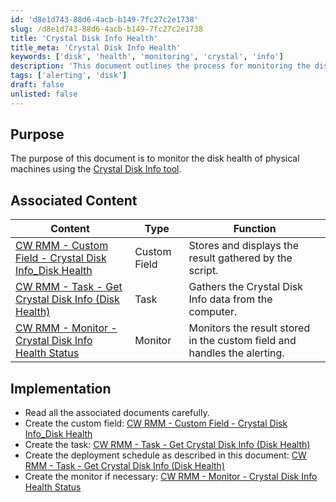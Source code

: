 ```yaml
---
id: 'd8e1d743-88d6-4acb-b149-7fc27c2e1738'
slug: /d8e1d743-88d6-4acb-b149-7fc27c2e1738
title: 'Crystal Disk Info Health'
title_meta: 'Crystal Disk Info Health'
keywords: ['disk', 'health', 'monitoring', 'crystal', 'info']
description: 'This document outlines the process for monitoring the disk health of physical machines using the Crystal Disk Info tool. It includes associated content such as custom fields, tasks, and monitors within the ConnectWise RMM environment to ensure effective disk health management.'
tags: ['alerting', 'disk']
draft: false
unlisted: false
---
```


## Purpose

The purpose of this document is to monitor the disk health of physical machines using the [Crystal Disk Info tool](https://crystalmark.info/en/software/crystaldiskinfo/).

## Associated Content

| Content                                                                                       | Type         | Function                                                |
|-----------------------------------------------------------------------------------------------|--------------|--------------------------------------------------------|
| [CW RMM - Custom Field - Crystal Disk Info_Disk Health](<../cwrmm/custom-fields/Crystal Disk Info_Disk Health.md>) | Custom Field | Stores and displays the result gathered by the script. |
| [CW RMM - Task - Get Crystal Disk Info (Disk Health)](<../cwrmm/tasks/Get Crystal Disk Info (Disk Health).md>) | Task         | Gathers the Crystal Disk Info data from the computer.  |
| [CW RMM - Monitor - Crystal Disk Info Health Status](<../cwrmm/monitors/Crystal Disk Info Health Status.md>) | Monitor      | Monitors the result stored in the custom field and handles the alerting. |

## Implementation

- Read all the associated documents carefully.
- Create the custom field: [CW RMM - Custom Field - Crystal Disk Info_Disk Health](<../cwrmm/custom-fields/Crystal Disk Info_Disk Health.md>)
- Create the task: [CW RMM - Task - Get Crystal Disk Info (Disk Health)](<../cwrmm/tasks/Get Crystal Disk Info (Disk Health).md>)
- Create the deployment schedule as described in this document: [CW RMM - Task - Get Crystal Disk Info (Disk Health)](<../cwrmm/tasks/Get Crystal Disk Info (Disk Health).md>)
- Create the monitor if necessary: [CW RMM - Monitor - Crystal Disk Info Health Status](<../cwrmm/monitors/Crystal Disk Info Health Status.md>)


